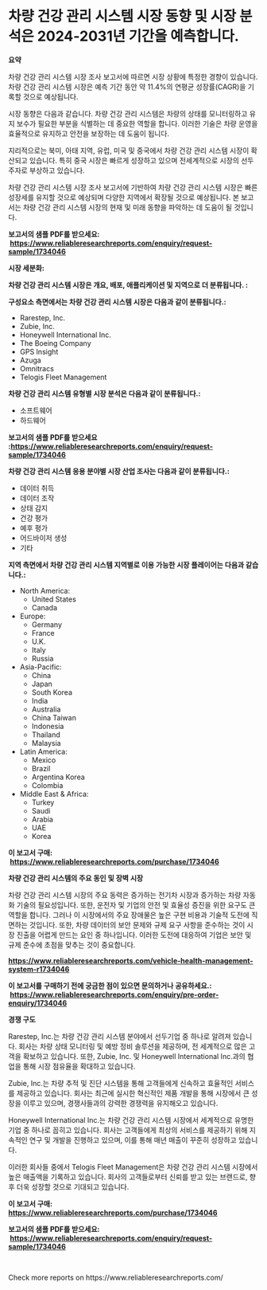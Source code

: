 <p><h1>차량 건강 관리 시스템 시장 동향 및 시장 분석은 2024-2031년 기간을 예측합니다.</h1></p><p><strong>요약</strong></p>
<p><p>차량 건강 관리 시스템 시장 조사 보고서에 따르면 시장 상황에 특정한 경향이 있습니다. 차량 건강 관리 시스템 시장은 예측 기간 동안 약 11.4%의 연평균 성장률(CAGR)을 기록할 것으로 예상됩니다.</p><p>시장 동향은 다음과 같습니다. 차량 건강 관리 시스템은 차량의 상태를 모니터링하고 유지 보수가 필요한 부분을 식별하는 데 중요한 역할을 합니다. 이러한 기술은 차량 운영을 효율적으로 유지하고 안전을 보장하는 데 도움이 됩니다.</p><p>지리적으로는 북미, 아태 지역, 유럽, 미국 및 중국에서 차량 건강 관리 시스템 시장이 확산되고 있습니다. 특히 중국 시장은 빠르게 성장하고 있으며 전세계적으로 시장의 선두주자로 부상하고 있습니다.</p><p>차량 건강 관리 시스템 시장 조사 보고서에 기반하여 차량 건강 관리 시스템 시장은 빠른 성장세를 유지할 것으로 예상되며 다양한 지역에서 확장될 것으로 예상됩니다. 본 보고서는 차량 건강 관리 시스템 시장의 현재 및 미래 동향을 파악하는 데 도움이 될 것입니다.</p></p>
<p><strong>보고서의 샘플 PDF를 받으세요: &nbsp;<a href="https://www.reliableresearchreports.com/enquiry/request-sample/1734046">https://www.reliableresearchreports.com/enquiry/request-sample/1734046</a></strong></p>
<p><strong>시장 세분화:</strong></p>
<p><strong> 차량 건강 관리 시스템 시장은 개요, 배포, 애플리케이션 및 지역으로 더 분류됩니다. :</strong></p>
<p><strong>구성요소 측면에서는 차량 건강 관리 시스템 시장은 다음과 같이 분류됩니다.:</strong></p>
<p><ul><li>Rarestep, Inc.</li><li>Zubie, Inc.</li><li>Honeywell International Inc.</li><li>The Boeing Company</li><li>GPS Insight</li><li>Azuga</li><li>Omnitracs</li><li>Telogis Fleet Management</li></ul></p>
<p><strong> 차량 건강 관리 시스템 유형별 시장 분석은 다음과 같이 분류됩니다.:</strong></p>
<p><ul><li>소프트웨어</li><li>하드웨어</li></ul></p>
<p><strong>보고서의 샘플 PDF를 받으세요 :<a href="https://www.reliableresearchreports.com/enquiry/request-sample/1734046">https://www.reliableresearchreports.com/enquiry/request-sample/1734046</a></strong></p>
<p><strong> 차량 건강 관리 시스템 응용 분야별 시장 산업 조사는 다음과 같이 분류됩니다.:</strong></p>
<p><ul><li>데이터 취득</li><li>데이터 조작</li><li>상태 감지</li><li>건강 평가</li><li>예후 평가</li><li>어드바이저 생성</li><li>기타</li></ul></p>
<p><strong>지역 측면에서 차량 건강 관리 시스템 지역별로 이용 가능한 시장 플레이어는 다음과 같습니다.:</strong></p>
<p><ul>
    <li>
        North America:
        <ul>
            <li>United States</li>
            <li>Canada</li>
        </ul>
    </li>
    <li>
        Europe:
        <ul>
            <li>Germany</li>
            <li>France</li>
            <li>U.K.</li>
            <li>Italy</li>
            <li>Russia</li>
        </ul>
    </li>
    <li>
        Asia-Pacific:
        <ul>
            <li>China</li>
            <li>Japan</li>
            <li>South Korea</li>
            <li>India</li>
            <li>Australia</li>
            <li>China Taiwan</li>
            <li>Indonesia</li>
            <li>Thailand</li>
            <li>Malaysia</li>
        </ul>
    </li>
    <li>
        Latin America:
        <ul>
            <li>Mexico</li>
            <li>Brazil</li>
            <li>Argentina Korea</li>
            <li>Colombia</li>
        </ul>
    </li>
    <li>
        Middle East & Africa:
        <ul>
            <li>Turkey</li>
            <li>Saudi</li>
            <li>Arabia</li>
            <li>UAE</li>
            <li>Korea</li>
        </ul>
    </li>
    </ul></p>
<p><strong>이 보고서 구매: &nbsp;<a href="https://www.reliableresearchreports.com/purchase/1734046">https://www.reliableresearchreports.com/purchase/1734046</a></strong></p>
<p><strong>차량 건강 관리 시스템의 주요 동인 및 장벽 시장</strong></p>
<p><p>차량 건강 관리 시스템 시장의 주요 동력은 증가하는 전기차 시장과 증가하는 차량 자동화 기술의 필요성입니다. 또한, 운전자 및 기업의 안전 및 효율성 증진을 위한 요구도 큰 역할을 합니다. 그러나 이 시장에서의 주요 장애물은 높은 구현 비용과 기술적 도전에 직면하는 것입니다. 또한, 차량 데이터의 보안 문제와 규제 요구 사항을 준수하는 것이 시장 진출을 어렵게 만드는 요인 중 하나입니다. 이러한 도전에 대응하여 기업은 보안 및 규제 준수에 초점을 맞추는 것이 중요합니다.</p></p>
<p><strong><a href="https://www.reliableresearchreports.com/vehicle-health-management-system-r1734046">https://www.reliableresearchreports.com/vehicle-health-management-system-r1734046</a></strong></p>
<p><strong>이 보고서를 구매하기 전에 궁금한 점이 있으면 문의하거나 공유하세요.: &nbsp;<a href="https://www.reliableresearchreports.com/enquiry/pre-order-enquiry/1734046">https://www.reliableresearchreports.com/enquiry/pre-order-enquiry/1734046</a></strong></p>
<p><strong>경쟁 구도</strong></p>
<p><p>Rarestep, Inc.는 차량 건강 관리 시스템 분야에서 선두기업 중 하나로 알려져 있습니다. 회사는 차량 상태 모니터링 및 예방 정비 솔루션을 제공하며, 전 세계적으로 많은 고객을 확보하고 있습니다. 또한, Zubie, Inc. 및 Honeywell International Inc.과의 협업을 통해 시장 점유율을 확대하고 있습니다.</p><p>Zubie, Inc.는 차량 추적 및 진단 시스템을 통해 고객들에게 신속하고 효율적인 서비스를 제공하고 있습니다. 회사는 최근에 실시한 혁신적인 제품 개발을 통해 시장에서 큰 성장을 이루고 있으며, 경쟁사들과의 강력한 경쟁력을 유지해오고 있습니다.</p><p>Honeywell International Inc.는 차량 건강 관리 시스템 시장에서 세계적으로 유명한 기업 중 하나로 꼽히고 있습니다. 회사는 고객들에게 최상의 서비스를 제공하기 위해 지속적인 연구 및 개발을 진행하고 있으며, 이를 통해 매년 매출이 꾸준히 성장하고 있습니다.</p><p>이러한 회사들 중에서 Telogis Fleet Management은 차량 건강 관리 시스템 시장에서 높은 매출액을 기록하고 있습니다. 회사의 고객들로부터 신뢰를 받고 있는 브랜드로, 향후 더욱 성장할 것으로 기대되고 있습니다.</p></p>
<p><strong>이 보고서 구매: &nbsp; <a href="https://www.reliableresearchreports.com/purchase/1734046">https://www.reliableresearchreports.com/purchase/1734046</a></strong></p>
<p><strong>보고서의 샘플 PDF를 받으세요: &nbsp;<a href="https://www.reliableresearchreports.com/enquiry/request-sample/1734046">https://www.reliableresearchreports.com/enquiry/request-sample/1734046</a></strong><strong></strong></p>
<p>&nbsp;</p>
<p>Check more reports on https://www.reliableresearchreports.com/</p>